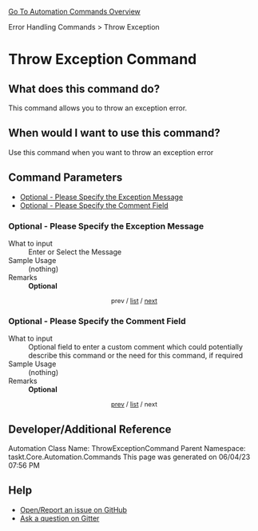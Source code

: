 <!--TITLE: Throw Exception Command -->
<!-- SUBTITLE: a command in the Error Handling Commands group. -->
[Go To Automation Commands Overview](/automation-commands.md)


Error Handling Commands &gt; Throw Exception


# Throw Exception Command


## What does this command do?
This command allows you to throw an exception error.


## When would I want to use this command?
Use this command when you want to throw an exception error


<a id="param_list"></a>
## Command Parameters
- [Optional - Please Specify the Exception Message](#param_0)
- [Optional - Please Specify the Comment Field](#param_1)


<a id="param_0"></a>
### Optional - Please Specify the Exception Message


<dl>
<dt>What to input</dt><dd>Enter or Select the Message</dd>
<dt>Sample Usage</dt><dd>(nothing)</dd>
<dt>Remarks</dt><dd><strong>Optional</strong><br></dd>
</dl>




<div style="font-size: 90%; text-align: center">


prev / [list](#param_list) / [next](#param_1)


</div>


<a id="param_1"></a>
### Optional - Please Specify the Comment Field


<dl>
<dt>What to input</dt><dd>Optional field to enter a custom comment which could potentially describe this command or the need for this command, if required</dd>
<dt>Sample Usage</dt><dd>(nothing)</dd>
<dt>Remarks</dt><dd><strong>Optional</strong><br></dd>
</dl>




<div style="font-size: 90%; text-align: center">


[prev](#param_1) / [list](#param_list) / next


</div>


## Developer/Additional Reference
Automation Class Name: ThrowExceptionCommand
Parent Namespace: taskt.Core.Automation.Commands
This page was generated on 06/04/23 07:56 PM


## Help
- [Open/Report an issue on GitHub](https://github.com/rcktrncn/taskt/issues/new)
- [Ask a question on Gitter](https://gitter.im/taskt-rpa/Lobby)
